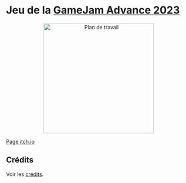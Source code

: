 # Jeu de la [GameJam Advance 2023](https://itch.io/jam/gamejam-advance-2)

<p align="center">
  <img src="https://cdn.discordapp.com/attachments/1072145220327714860/1078752355241168896/Plan_de_travail_1.png" alt="Plan de travail" width="300" />
</p>

[Page itch.io](https://itch.io/jam/gamejam-advance-2/rate/1945449)

## Crédits

Voir les [crédits](./CREDITS).
